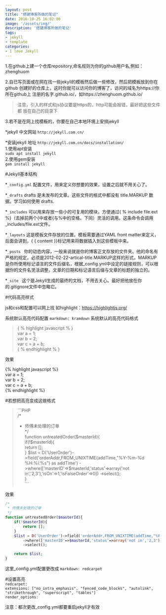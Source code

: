 ```yaml
---
layout: post
title: "搭建博客所做的笔记"
date: 2016-10-25 16:02:00
image: '/assets/img/'
description: '搭建博客所做的笔记'
tags:
- jekyll 
- template 
categories:
- I love Jekyll
---
```


1.在github上建一个仓库repository,命名规则为你的github用户名,例如：zhenghuom

2.自已写页面或在网在找一些jekyll的模板然后做一些修改，然后把模板放到你在github
创建好的仓库上，这时你就可以访问你的博客了，访问的域名为https://你所在github上
注册的名字.github.io/，如https://zhenghuom.github.io/  

> 注意，引入的样式和js协议要是https的，http可能会报错，最好把这些文件都
> 放在自己的目录下

3.若不是在网上找模板的，你要在自己本地环境上安排jekyll

*jekyll 中文网站 `http://jekyll.com.cn/`

*安装jekyll 地址 `http://jekyll.com.cn/docs/installation/`  
1.使用apt安装   
    `sudo apt install jekyll`   
2.使用gem安装   
    `gem install jekyll`
 
#Jekyll基本结构

*`_config.yml`   配置文件，用来定义你想要的效果，设置之后就不用关心了。

*`_drafts`       drafts 是未发布的文章。这些文件的格式中都没有 title.MARKUP 数据。学习如何使用 drafts.

*`_includes`     可以用来存放一些小的可复用的模块，方便通过{ % include file.ext %}（去掉前两个{中或者{与%中的空格，下同）灵活的调用。这条命令会调用_includes/file.ext文件。

*`_layouts`      这是模板文件存放的位置。模板需要通过YAML front matter来定义，后面会讲到，{ { content }}标记用来将数据插入到这些模板中来。

*`_posts `       你的动态内容，一般来说就是你的博客正文存放的文件夹。他的命名有严格的规定，必须是2012-02-22-artical-title.MARKUP这样的形式，MARKUP是你所使用标记语言的文件后缀名，根据_config.yml中设定的链接规则，可以根据你的文件名灵活调整，文章的日期和标记语言后缀与文章的标题的独立的。

*`_site `        这个是Jekyll生成的最终的文档，不用去关心。最好把他放在你的.gitignore文件中忽略它。

#代码高亮样式

js和css和配置可以网上找
如highlight：https://highlightjs.org/

系统默认高亮代码配置
`markdown: kramdown`
系统默认的高亮代码格式

> { % highlight javascript % }  
> var a = 1;    
> var b = 2;    
> var c = a + b;    
> { % endhighlight % }

效果

{% highlight javascript %}  
var a = 1;    
var b = 2;    
var c = a + b;    
{% endhighlight %}


#若想把高亮变成这做格式

>\`\`\`PHP    
>/*  
>* 师傅未处理的订单  
>*/  
>function untreatedOrder($masterId){    
>   if(!$masterId){   
>        return [];    
>     } 
>     $list = D('UserOrder')->field('orderAddr,FROM_UNIXTIME(addTime,"%Y-%m-%d %H:%i:%s") as addTime')
>         ->where(['masterID'=>$masterId,'status'=>array('not in','2,3'),'isOn'=>1,'isFalseOrder'=>0])
>         ->select();      
> }  
>\`\`\`

效果

```php
/*  
 * 师傅未处理的订单 
 */ 
function untreatedOrder($masterId){
    if(!$masterId){
        return [];
    }
    $list = D('UserOrder')->field('orderAddr,FROM_UNIXTIME(addTime,"%Y-%m-%d %H:%i:%s") as addTime')
        ->where(['masterID'=>$masterId,'status'=>array('not in','2,3'),'isOn'=>1,'isFalseOrder'=>0])
        ->select();

    return $list;
}
```

这里_config.yml配置更改成
`markdown: redcarpet`

\#设置高亮   
`redcarpet:`    
  `extensions: ["no_intra_emphasis", "fenced_code_blocks", "autolink", "strikethrough", "superscript", "tables"]`   
  `render_options:`
  
注意：都次更改_config.yml都要重启jekyll才有效



